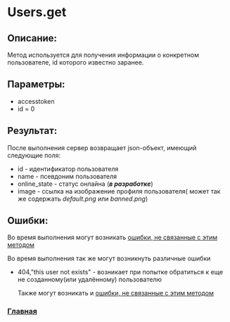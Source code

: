 # Users.get

## Описание:
Метод используется для получения информации о конкретном пользователе, id которого известно заранее.

## Параметры:
* accesstoken
* id = 0

## Результат:
После выполнения сервер возвращает json-объект, имеющий следующие поля:
* id - идентификатор пользователя
* name - псевдоним пользователя
* online_state - статус онлайна (*__в разработке__*)
* image - ссылка на изображение профиля пользователя( может так же содержать *default.png* или *banned.png*)

## Ошибки:

Во время выполнения могут возникать [ошибки, не связанные с этим методом](../errors.md "Список ошибок")


Во время выполнения так же могут возникнуть различные ошибки
* 404,"this user not exists" - возникает при попытке обратиться к еще не созданному(или удалённому) пользователю

    Также могут возникать и [ошибки, не связанные с этим методом](errors.md "Список ошибок")

### [Главная](../docs.md "Главная страница документации")